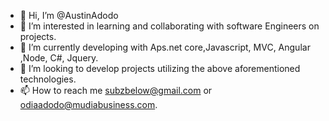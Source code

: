 - 👋 Hi, I’m @AustinAdodo
- 👀 I’m interested in learning and collaborating with software Engineers on projects.
- 🌱 I’m currently developing with Aps.net core,Javascript, MVC, Angular ,Node, C#, Jquery.
- 💞️ I’m looking to develop projects utilizing the above aforementioned technologies.
- 📫 How to reach me subzbelow@gmail.com or odiaadodo@mudiabusiness.com.

<!---
AustinAdodo/AustinAdodo is a ✨ special ✨ repository because its `README.md` (this file) appears on your GitHub profile.
You can click the Preview link to take a look at your changes.
--->
